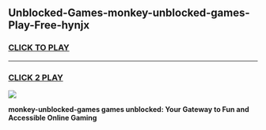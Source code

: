 
## Unblocked-Games-monkey-unblocked-games-Play-Free-hynjx
<h3>
<a href="https://premium76.site?title=monkey-unblocked-games&ref=09A">CLICK TO PLAY</a></h3>
<hr>

<h3>
<a href="https://premium76.site?title=monkey-unblocked-games&ref=09A">CLICK 2 PLAY</a>
  
</h3>

<a href="https://premium76.site?title=monkey-unblocked-games&ref=09A"><img src="https://clearcache.store/games.png"></a>


**monkey-unblocked-games games unblocked: Your Gateway to Fun and Accessible Online Gaming**
